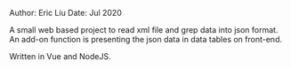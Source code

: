 Author: Eric Liu
Date:   Jul 2020

A small web based project to read xml file and grep data into json format. 
An add-on function is presenting the json data in data tables on front-end. 

Written in Vue and NodeJS.
